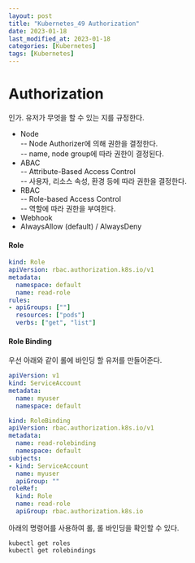 ```yaml
---
layout: post
title: "Kubernetes_49 Authorization"
date: 2023-01-18
last_modified_at: 2023-01-18
categories: [Kubernetes]
tags: [Kubernetes]
---
```


# Authorization
인가. 유저가 무엇을 할 수 있는 지를 규정한다.

- Node   
    -- Node Authorizer에 의해 권한을 결정한다.   
    -- name, node group에 따라 권한이 결정된다.   
- ABAC   
    -- Attribute-Based Access Control   
    -- 사용자, 리소스 속성, 환경 등에 따라 권한을 결정한다.   
- RBAC   
    -- Role-based Access Control   
    -- 역할에 따라 권한을 부여한다.   
- Webhook   
- AlwaysAllow (default) / AlwaysDeny   

#### Role
```yaml
kind: Role
apiVersion: rbac.authorization.k8s.io/v1
metadata:
  namespace: default
  name: read-role
rules:
- apiGroups: [""]
  resources: ["pods"]
  verbs: ["get", "list"]
```

#### Role Binding
우선 아래와 같이 롤에 바인딩 할 유저를 만들어준다.
```yaml
apiVersion: v1
kind: ServiceAccount
metadata:
  name: myuser
  namespace: default
```

```yaml
kind: RoleBinding
apiVersion: rbac.authorization.k8s.io/v1
metadata:
  name: read-rolebinding
  namespace: default
subjects:
- kind: ServiceAccount
  name: myuser
  apiGroup: ""
roleRef:
  kind: Role
  name: read-role
  apiGroup: rbac.authorization.k8s.io
```

아래의 명령어를 사용하여 롤, 롤 바인딩을 확인할 수 있다.
```
kubectl get roles
kubectl get rolebindings
```
